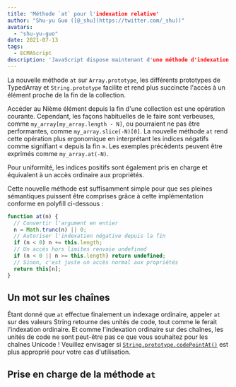 ```yaml
---
title: 'Méthode `at` pour l'indexation relative'
author: "Shu-yu Guo ([@_shu](https://twitter.com/_shu))"
avatars:
  - "shu-yu-guo"
date: 2021-07-13
tags:
  - ECMAScript
description: 'JavaScript dispose maintenant d'une méthode d'indexation relative pour les tableaux, TypedArrays et chaînes de caractères.'
---
```


La nouvelle méthode `at` sur `Array.prototype`, les différents prototypes de TypedArray et `String.prototype` facilite et rend plus succincte l'accès à un élément proche de la fin de la collection.

Accéder au Nième élément depuis la fin d'une collection est une opération courante. Cependant, les façons habituelles de le faire sont verbeuses, comme `my_array[my_array.length - N]`, ou pourraient ne pas être performantes, comme `my_array.slice(-N)[0]`. La nouvelle méthode `at` rend cette opération plus ergonomique en interprétant les indices négatifs comme signifiant « depuis la fin ». Les exemples précédents peuvent être exprimés comme `my_array.at(-N)`.

<!--truncate-->
Pour uniformité, les indices positifs sont également pris en charge et équivalent à un accès ordinaire aux propriétés.

Cette nouvelle méthode est suffisamment simple pour que ses pleines sémantiques puissent être comprises grâce à cette implémentation conforme en polyfill ci-dessous :

```js
function at(n) {
  // Convertir l'argument en entier
  n = Math.trunc(n) || 0;
  // Autoriser l'indexation négative depuis la fin
  if (n < 0) n += this.length;
  // Un accès hors limites renvoie undefined
  if (n < 0 || n >= this.length) return undefined;
  // Sinon, c'est juste un accès normal aux propriétés
  return this[n];
}
```

## Un mot sur les chaînes

Étant donné que `at` effectue finalement un indexage ordinaire, appeler `at` sur des valeurs String retourne des unités de code, tout comme le ferait l'indexation ordinaire. Et comme l'indexation ordinaire sur des chaînes, les unités de code ne sont peut-être pas ce que vous souhaitez pour les chaînes Unicode ! Veuillez envisager si [`String.prototype.codePointAt()`](https://developer.mozilla.org/en-US/docs/Web/JavaScript/Reference/Global_Objects/String/codePointAt) est plus approprié pour votre cas d'utilisation.

## Prise en charge de la méthode `at`

<feature-support chrome="92"
                 firefox="90"
                 safari="non"
                 nodejs="non"
                 babel="oui https://github.com/zloirock/core-js#relative-indexing-method"></feature-support>

